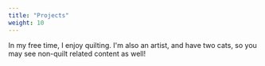 ```yaml
---
title: "Projects"
weight: 10
---
```


In my free time, I enjoy quilting.
I'm also an artist, and have two cats,
so you may see non-quilt related content as well!
